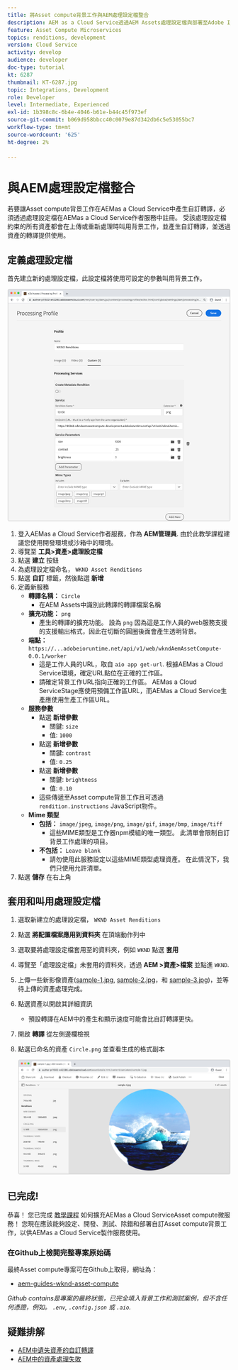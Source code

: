 ```yaml
---
title: 將Asset compute背景工作與AEM處理設定檔整合
description: AEM as a Cloud Service透過AEM Assets處理設定檔與部署至Adobe I/O Runtime的Asset compute背景工作整合。 處理設定檔是在製作服務中設定，以使用自訂背景工作處理特定資產，並將背景工作產生的檔案儲存為資產轉譯。
feature: Asset Compute Microservices
topics: renditions, development
version: Cloud Service
activity: develop
audience: developer
doc-type: tutorial
kt: 6287
thumbnail: KT-6287.jpg
topic: Integrations, Development
role: Developer
level: Intermediate, Experienced
exl-id: 1b398c8c-6b4e-4046-b61e-b44c45f973ef
source-git-commit: b069d958bbcc40c0079e87d342db6c5e53055bc7
workflow-type: tm+mt
source-wordcount: '625'
ht-degree: 2%

---
```


# 與AEM處理設定檔整合

若要讓Asset compute背景工作在AEMas a Cloud Service中產生自訂轉譯，必須透過處理設定檔在AEMas a Cloud Service作者服務中註冊。 受該處理設定檔約束的所有資產都會在上傳或重新處理時叫用背景工作，並產生自訂轉譯，並透過資產的轉譯提供使用。

## 定義處理設定檔

首先建立新的處理設定檔，此設定檔將使用可設定的參數叫用背景工作。

![處理設定檔](./assets/processing-profiles/new-processing-profile.png)

1. 登入AEMas a Cloud Service作者服務，作為 __AEM管理員__. 由於此教學課程建議您使用開發環境或沙箱中的環境。
1. 導覽至 __工具>資產>處理設定檔__
1. 點選 __建立__ 按鈕
1. 為處理設定檔命名， `WKND Asset Renditions`
1. 點選 __自訂__ 標籤，然後點選 __新增__
1. 定義新服務
   + __轉譯名稱：__ `Circle`
      + 在AEM Assets中識別此轉譯的轉譯檔案名稱
   + __擴充功能：__ `png`
      + 產生的轉譯的擴充功能。 設為 `png` 因為這是工作人員的web服務支援的支援輸出格式，因此在切斷的圓圈後面會產生透明背景。
   + __端點：__ `https://...adobeioruntime.net/api/v1/web/wkndAemAssetCompute-0.0.1/worker`
      + 這是工作人員的URL，取自 `aio app get-url`. 根據AEMas a Cloud Service環境，確定URL點位在正確的工作區。
      + 請確定背景工作URL指向正確的工作區。 AEMas a Cloud ServiceStage應使用預備工作區URL，而AEMas a Cloud Service生產應使用生產工作區URL。
   + __服務參數__
      + 點選 __新增參數__
         + 關鍵: `size`
         + 值: `1000`
      + 點選 __新增參數__
         + 關鍵: `contrast`
         + 值: `0.25`
      + 點選 __新增參數__
         + 關鍵: `brightness`
         + 值: `0.10`
      + 這些傳遞至Asset compute背景工作且可透過 `rendition.instructions` JavaScript物件。
   + __Mime 類型__
      + __包括：__ `image/jpeg`, `image/png`, `image/gif`, `image/bmp`, `image/tiff`
         + 這些MIME類型是工作器npm模組的唯一類型。 此清單會限制自訂背景工作處理的項目。
      + __不包括：__ `Leave blank`
         + 請勿使用此服務設定以這些MIME類型處理資產。 在此情況下，我們只使用允許清單。
1. 點選 __儲存__ 在右上角

## 套用和叫用處理設定檔

1. 選取新建立的處理設定檔， `WKND Asset Renditions`
1. 點選 __將配置檔案應用到資料夾__ 在頂端動作列中
1. 選取要將處理設定檔套用至的資料夾，例如 `WKND` 點選 __套用__
1. 導覽至「處理設定檔」未套用的資料夾，透過 __AEM >資產>檔案__ 並點進 `WKND`.
1. 上傳一些新影像資產([sample-1.jpg](../assets/samples/sample-1.jpg), [sample-2.jpg](../assets/samples/sample-2.jpg)，和 [sample-3.jpg](../assets/samples/sample-3.jpg))，並等待上傳的資產處理完成。
1. 點選資產以開啟其詳細資訊
   + 預設轉譯在AEM中的產生和顯示速度可能會比自訂轉譯更快。
1. 開啟 __轉譯__ 從左側邊欄檢視
1. 點選已命名的資產 `Circle.png` 並查看生成的格式副本

   ![產生的轉譯](./assets/processing-profiles/rendition.png)

## 已完成!

恭喜！ 您已完成 [教學課程](../overview.md) 如何擴充AEMas a Cloud ServiceAsset compute微服務！ 您現在應該能夠設定、開發、測試、除錯和部署自訂Asset compute背景工作，以供AEMas a Cloud Service製作服務使用。

### 在Github上檢閱完整專案原始碼

最終Asset compute專案可在Github上取得，網址為：

+ [aem-guides-wknd-asset-compute](https://github.com/adobe/aem-guides-wknd-asset-compute)

_Github contains是專案的最終狀態，已完全填入背景工作和測試案例，但不含任何憑證，例如。 `.env`, `.config.json` 或 `.aio`._

## 疑難排解

+ [AEM中遺失資產的自訂轉譯](../troubleshooting.md#custom-rendition-missing-from-asset)
+ [AEM中的資產處理失敗](../troubleshooting.md#asset-processing-fails)

